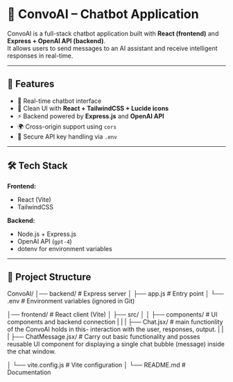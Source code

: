 # 📌 ConvoAI – Chatbot Application  

ConvoAI is a full-stack chatbot application built with **React (frontend)** and **Express + OpenAI API (backend)**.  
It allows users to send messages to an AI assistant and receive intelligent responses in real-time.  

---

## 🚀 Features  

- 💬 Real-time chatbot interface  
- 🎨 Clean UI with **React + TailwindCSS + Lucide icons**  
- ⚡ Backend powered by **Express.js** and **OpenAI API**  
- 🌍 Cross-origin support using `cors`  
- 🔐 Secure API key handling via `.env`  

---

## 🛠️ Tech Stack  

**Frontend:**  
- React (Vite)  
- TailwindCSS 

**Backend:**  
- Node.js + Express.js  
- OpenAI API (`gpt-4`)  
- dotenv for environment variables  

---

## 📂 Project Structure  
ConvoAI/
│── backend/ # Express server
│ ├── app.js # Entry point
│ └── .env # Environment variables (ignored in Git)

│── frontend/ # React client (Vite)
│ ├── src/
│ │ ├── components/ # UI components and backend connection
| | | ├── Chat.jsx/ # main functionlity of the ConvoAI holds in this- interaction with the user, responses, output.
| | | ├── ChatMessage.jsx/ # Carry out basic functionality and posses reusable UI component for displaying a single chat bubble (message) inside the chat window.

│ └── vite.config.js # Vite configuration
│
└── README.md # Documentation
